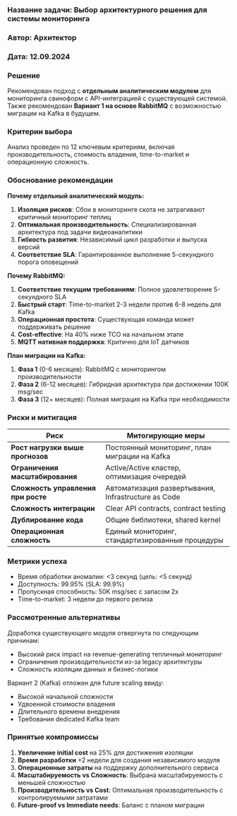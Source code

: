### **Название задачи:** Выбор архитектурного решения для системы мониторинга
### **Автор:** Архитектор
### **Дата:** 12.09.2024

### **Решение**
Рекомендован подход с **отдельным аналитическим модулем** для мониторинга свиноформ с API-интеграцией с существующей системой.
Также рекомендован **Вариант 1 на основе RabbitMQ** с возможностью миграции на Kafka в будущем. 

### **Критерии выбора**
Анализ проведен по 12 ключевым критериям, включая производительность, стоимость владения, time-to-market и операционную сложность.

### **Обоснование рекомендации**
**Почему отдельный аналитический модуль:**
1. **Изоляция рисков**: Сбои в мониторинге скота не затрагивают критичный мониторинг теплиц
2. **Оптимальная производительность**: Специализированная архитектура под задачи видеоаналитики
3. **Гибкость развития**: Независимый цикл разработки и выпуска версий
4. **Соответствие SLA**: Гарантированное выполнение 5-секундного порога оповещений

**Почему RabbitMQ:**
1. **Соответствие текущим требованиям**: Полное удовлетворение 5-секундного SLA
2. **Быстрый старт**: Time-to-market 2-3 недели против 6-8 недель для Kafka
3. **Операционная простота**: Существующая команда может поддерживать решение
4. **Cost-effective**: На 40% ниже TCO на начальном этапе
5. **MQTT нативная поддержка**: Критично для IoT датчиков

**План миграции на Kafka:**
1. **Фаза 1** (0-6 месяцев): RabbitMQ с мониторингом производительности
2. **Фаза 2** (6-12 месяцев): Гибридная архитектура при достижении 100K msg/sec
3. **Фаза 3** (12+ месяцев): Полная миграция на Kafka при необходимости

### **Риски и митигация**
| **Риск** | **Митогирующие меры** |
|----------|---------------------|
| **Рост нагрузки выше прогнозов** | Постоянный мониторинг, план миграции на Kafka |
| **Ограничения масштабирования** | Active/Active кластер, оптимизация очередей |
| **Сложность управления при росте** | Автоматизация развертывания, Infrastructure as Code |
| **Сложность интеграции** | Clear API contracts, contract testing |
| **Дублирование кода** | Общие библиотеки, shared kernel |
| **Операционная сложность** | Единый мониторинг, стандартизированные процедуры |

### **Метрики успеха**
- Время обработки аномалии: <3 секунд (цель: <5 секунд)
- Доступность: 99.95% (SLA: 99.9%)
- Пропускная способность: 50K msg/sec с запасом 2x
- Time-to-market: 3 недели до первого релиза

### **Рассмотренные альтернативы**
Доработка существующего модуля отвергнута по следующим   причинам:
- Высокий риск impact на revenue-generating тепличный мониторинг
- Ограничения производительности из-за legacy архитектуры
- Сложность изоляции данных и бизнес-логики

Вариант 2 (Kafka) отложен для future scaling ввиду:
- Высокой начальной сложности
- Удвоенной стоимости владения
- Длительного времени внедрения
- Требования dedicated Kafka team

### **Принятые компромиссы**
1. **Увеличение initial cost** на 25% для достижения изоляции
2. **Время разработки** +2 недели для создания независимого модуля
3. **Операционные затраты** на поддержку дополнительного сервиса
4. **Масштабируемость vs Сложность**: Выбрана масштабируемость с меньшей сложностью
5. **Производительность vs Cost**: Оптимальная производительность с контролируемыми затратами
6. **Future-proof vs Immediate needs**: Баланс с планом миграции